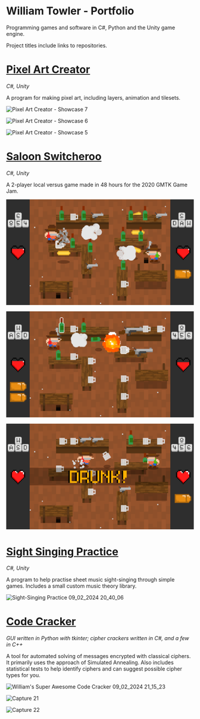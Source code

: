 # William Towler - Portfolio

Programming games and software in C#, Python and the Unity game engine.

Project titles include links to repositories.

# [Pixel Art Creator](https://github.com/MrWoafer/Pixel-Art-Creator-2.0)

_C#, Unity_

A program for making pixel art, including layers, animation and tilesets.

![Pixel Art Creator - Showcase 7](https://github.com/MrWoafer/MrWoafer.github.io/assets/159387325/eb4d4fdd-5c2e-4aeb-b359-59c72afae8fc)

![Pixel Art Creator - Showcase 6](https://github.com/MrWoafer/MrWoafer.github.io/assets/159387325/8fe14666-6fb6-4a6f-afe8-648530cdcf6e)

![Pixel Art Creator - Showcase 5](https://github.com/MrWoafer/MrWoafer.github.io/assets/159387325/1f36e8cf-03b7-42b1-ab4b-a69b5a489d43)

# [Saloon Switcheroo](https://github.com/MrWoafer/Saloon-Switcheroo)

_C#, Unity_

A 2-player local versus game made in 48 hours for the 2020 GMTK Game Jam.

![screenshot](Images/Saloon-Switcheroo-1.png)

![screenshot](Images/Saloon-Switcheroo-2.png)

![screenshot](Images/Saloon-Switcheroo-3.png)

# [Sight Singing Practice](https://github.com/MrWoafer/Sight-Singing-Practice)

_C#, Unity_

A program to help practise sheet music sight-singing through simple games. Includes a small custom music theory library.

![Sight-Singing Practice 09_02_2024 20_40_06](https://github.com/MrWoafer/MrWoafer.github.io/assets/159387325/bc4b0090-20f0-4871-ac0e-1bb28748ce09)

# [Code Cracker](https://github.com/MrWoafer/Code-Cracker)

_GUI written in Python with tkinter; cipher crackers written in C#, and a few in C++_

A tool for automated solving of messages encrypted with classical ciphers. It primarily uses the approach of Simulated Annealing. Also includes statistical tests to help identify ciphers and can suggest possible cipher types for you.

![William's Super Awesome Code Cracker 09_02_2024 21_15_23](https://github.com/MrWoafer/MrWoafer.github.io/assets/159387325/82fab22d-bd9e-4f52-8993-befd49484bb1)

![Capture 21](https://github.com/MrWoafer/MrWoafer.github.io/assets/159387325/64218bc1-23b7-4714-a0e4-8e1457c70810)

![Capture 22](https://github.com/MrWoafer/MrWoafer.github.io/assets/159387325/3a2b946b-2891-4254-bf36-be96483840a0)
